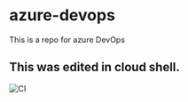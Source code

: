 # azure-devops
This is a repo for azure DevOps

## This was edited in cloud shell.

![CI](https://github.com/elok/azure-devops/workflows/CI/badge.svg)
